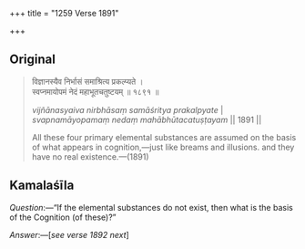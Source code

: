 +++
title = "1259 Verse 1891"

+++
## Original 
>
> विज्ञानस्यैव निर्भासं समाश्रित्य प्रकल्प्यते ।  
> स्वप्नमायोपमं नेदं महाभूतचतुष्टयम् ॥ १८९१ ॥ 
>
> *vijñānasyaiva nirbhāsaṃ samāśritya prakalpyate* \|  
> *svapnamāyopamaṃ nedaṃ mahābhūtacatuṣṭayam* \|\| 1891 \|\| 
>
> All these four primary elemental substances are assumed on the basis of what appears in cognition,—just like breams and illusions. and they have no real existence.—(1891)



## Kamalaśīla

*Question*:—“If the elemental substances do not exist, then what is the basis of the Cognition (of these)?”

*Answer*:—[*see verse 1892 next*]


